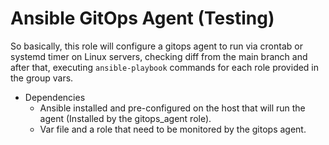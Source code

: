 # **Ansible GitOps Agent (Testing)** 

So basically, this role will configure a gitops agent to run via crontab or systemd timer on Linux servers, checking diff from the main branch and after that, executing `ansible-playbook` commands for each role provided in the group vars.

- Dependencies
  - Ansible installed and pre-configured on the host that will run the agent (Installed by the gitops_agent role).
  - Var file and a role that need to be monitored by the gitops agent.
